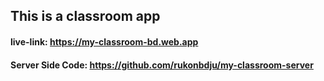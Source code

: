 ## This is a classroom app

#### live-link: https://my-classroom-bd.web.app

#### Server Side Code: https://github.com/rukonbdju/my-classroom-server
